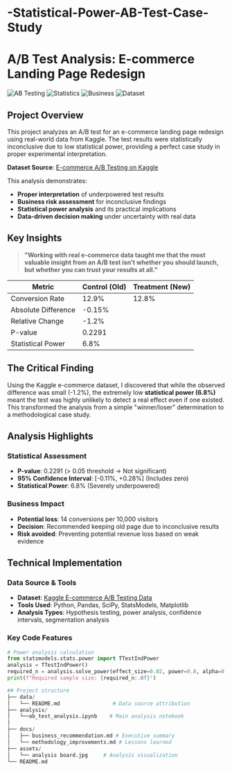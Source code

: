 # -Statistical-Power-AB-Test-Case-Study
# A/B Test Analysis: E-commerce Landing Page Redesign

![AB Testing](https://img.shields.io/badge/Project-AB_Testing-blue)
![Statistics](https://img.shields.io/badge/Analysis-Statistical_Power-orange)
![Business](https://img.shields.io/badge/Focus-Risk_Mitigation-green)
![Dataset](https://img.shields.io/badge/Data-Kaggle_E--commerce-lightgrey)

##  Project Overview

This project analyzes an A/B test for an e-commerce landing page redesign using real-world data from Kaggle. The test results were statistically inconclusive due to low statistical power, providing a perfect case study in proper experimental interpretation.

**Dataset Source**: [E-commerce A/B Testing on Kaggle](https://www.kaggle.com/code/ahmedmohameddawoud/e-commerce-a-b-testing-project-walk-through/input)

This analysis demonstrates:
- **Proper interpretation** of underpowered test results
- **Business risk assessment** for inconclusive findings  
- **Statistical power analysis** and its practical implications
- **Data-driven decision making** under uncertainty with real data

##  Key Insights

> **"Working with real e-commerce data taught me that the most valuable insight from an A/B test isn't whether you should launch, but whether you can trust your results at all."**

| Metric | Control (Old) | Treatment (New) |
|--------|---------------|-----------------|
| Conversion Rate | 12.9% | 12.8% |
| Absolute Difference | -0.15% | |
| Relative Change | -1.2% | |
| P-value | 0.2291 | |
| Statistical Power | 6.8% | |

##  The Critical Finding

Using the Kaggle e-commerce dataset, I discovered that while the observed difference was small (-1.2%), the extremely low **statistical power (6.8%)** meant the test was highly unlikely to detect a real effect even if one existed. This transformed the analysis from a simple "winner/loser" determination to a methodological case study.

##  Analysis Highlights

### Statistical Assessment
- **P-value**: 0.2291 (> 0.05 threshold → Not significant)
- **95% Confidence Interval**: [-0.11%, +0.28%] (Includes zero)
- **Statistical Power**: 6.8% (Severely underpowered)

### Business Impact
- **Potential loss**: 14 conversions per 10,000 visitors
- **Decision**: Recommended keeping old page due to inconclusive results
- **Risk avoided**: Preventing potential revenue loss based on weak evidence

##  Technical Implementation

### Data Source & Tools
- **Dataset**: [Kaggle E-commerce A/B Testing Data](https://www.kaggle.com/code/ahmedmohameddawoud/e-commerce-a-b-testing-project-walk-through/input)
- **Tools Used**: Python, Pandas, SciPy, StatsModels, Matplotlib
- **Analysis Types**: Hypothesis testing, power analysis, confidence intervals, segmentation analysis

### Key Code Features
```python
# Power analysis calculation
from statsmodels.stats.power import TTestIndPower
analysis = TTestIndPower()
required_n = analysis.solve_power(effect_size=0.02, power=0.8, alpha=0.05)
print(f"Required sample size: {required_n:.0f}")

## Project structure
├── data/
│   └── README.md                 # Data source attribution
├── analysis/
│   └──ab_test_analysis.ipynb    # Main analysis notebook
│   
├── docs/
│   ├── business_recommendation.md # Executive summary
│   └── methodology_improvements.md # Lessons learned
├── assets/
│   └── analysis board.jpg     # Analysis visualization
└── README.md




